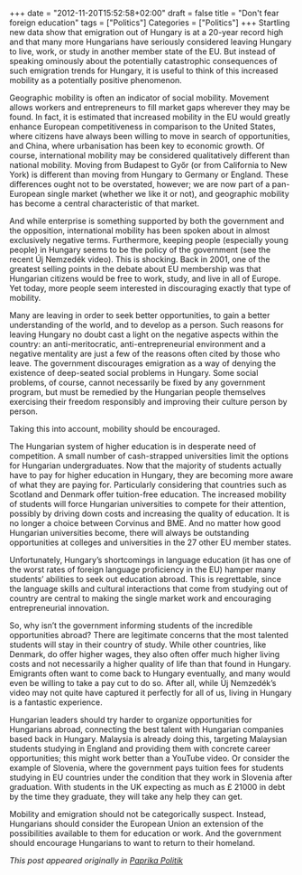+++
date = "2012-11-20T15:52:58+02:00"
draft = false
title = "Don't fear foreign education"
tags = ["Politics"]
Categories = ["Politics"]
+++
Startling new data show that emigration out of Hungary is at a 20-year record high and that many more Hungarians have seriously considered leaving Hungary to live, work, or study in another member state of the EU. But instead of speaking ominously about the potentially catastrophic consequences of such emigration trends for Hungary, it is useful to think of this increased mobility as a potentially positive phenomenon.

Geographic mobility is often an indicator of social mobility. Movement allows workers and entrepreneurs to fill market gaps wherever they may be found. In fact, it is estimated that increased mobility in the EU would greatly enhance European competitiveness in comparison to the United States, where citizens have always been willing to move in search of opportunities, and China, where urbanisation has been key to economic growth. Of course, international mobility may be considered qualitatively different than national mobility. Moving from Budapest to Győr (or from California to New York) is different than moving from Hungary to Germany or England. These differences ought not to be overstated, however; we are now part of a pan-European single market (whether we like it or not), and geographic mobility has become a central characteristic of that market.

And while enterprise is something supported by both the government and the opposition, international mobility has been spoken about in almost exclusively negative terms. Furthermore, keeping people (especially young people) in Hungary seems to be the policy of the government (see the recent Új Nemzedék video). This is shocking. Back in 2001, one of the greatest selling points in the debate about EU membership was that Hungarian citizens would be free to work, study, and live in all of Europe. Yet today, more people seem interested in discouraging exactly that type of mobility.

Many are leaving in order to seek better opportunities, to gain a better understanding of the world, and to develop as a person. Such reasons for leaving Hungary no doubt cast a light on the negative aspects within the country: an anti-meritocratic, anti-entrepreneurial environment and a negative mentality are just a few of the reasons often cited by those who leave. The government discourages emigration as a way of denying the existence of deep-seated social problems in Hungary. Some social problems, of course, cannot necessarily be fixed by any government program, but must be remedied by the Hungarian people themselves exercising their freedom responsibly and improving their culture person by person.

Taking this into account, mobility should be encouraged.

The Hungarian system of higher education is in desperate need of competition. A small number of cash-strapped universities limit the options for Hungarian undergraduates. Now that the majority of students actually have to pay for higher education in Hungary, they are becoming more aware of what they are paying for. Particularly considering that countries such as Scotland and Denmark offer tuition-free education. The increased mobility of students will force Hungarian universities to compete for their attention, possibly by driving down costs and increasing the quality of education. It is no longer a choice between Corvinus and BME. And no matter how good Hungarian universities become, there will always be outstanding opportunities at colleges and universities in the 27 other EU member states.

Unfortunately, Hungary’s shortcomings in language education (it has one of the worst rates of foreign language proficiency in the EU) hamper many students’ abilities to seek out education abroad. This is regrettable, since the language skills and cultural interactions that come from studying out of country are central to making the single market work and encouraging entrepreneurial innovation.

So, why isn’t the government informing students of the incredible opportunities abroad? There are legitimate concerns that the most talented students will stay in their country of study. While other countries, like Denmark, do offer higher wages, they also often offer much higher living costs and not necessarily a higher quality of life than that found in Hungary.  Emigrants often want to come back to Hungary eventually, and many would even be willing to take a pay cut to do so. After all, while Új Nemzedék’s video may not quite have captured it perfectly for all of us, living in Hungary is a fantastic experience.

Hungarian leaders should try harder to organize opportunities for Hungarians abroad, connecting the best talent with Hungarian companies based back in Hungary. Malaysia is already doing this, targeting Malaysian students studying in England and providing them with concrete career opportunities; this might work better than a YouTube video. Or consider the example of Slovenia, where the government pays tuition fees for students studying in EU countries under the condition that they work in Slovenia after graduation. With students in the UK expecting as much as £ 21000 in debt by the time they graduate, they will take any help they can get.

Mobility and emigration should not be categorically suspect. Instead, Hungarians should consider the European Union an extension of the possibilities available to them for education or work. And the government should encourage Hungarians to want to return to their homeland.

*This post appeared originally in [Paprika Politik](http://www.paprikapolitik.com/2012/11/dont-fear-foreign-education/)*